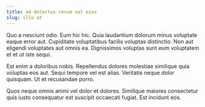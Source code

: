 ```yaml
---
title: ad delectus rerum vel eius
slug: illo at
---
```


Quo a nesciunt odio. Eum hic hic. Quia laudantium dolorum minus voluptate eaque error aut. Cupiditate voluptatibus facilis voluptas distinctio. Non aut eligendi voluptates aut omnis ea. Dignissimos voluptas sunt eum voluptatem et et ut iste sequi.

Est enim a doloribus nobis. Repellendus dolores molestiae similique quia voluptas eos aut. Sequi tempore vel est alias. Veritatis neque dolor quisquam. Ut et recusandae porro.

Quos neque omnis animi vel dolor et dolores. Similique maiores consectetur quis iusto consequatur est suscipit occaecati fugiat. Est incidunt eos.
